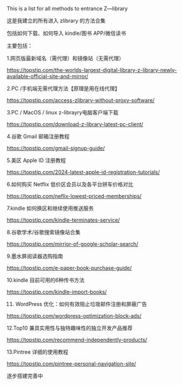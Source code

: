 This is a list for all methods to entrance Z—library

这是我建立的所有进入 zlibrary 的方法合集

包括如何下载、如何导入 kindle/图书 APP/微信读书

主要包括：

1.网页版最新域名（需代理）和镜像站（无需代理）

https://topstip.com/the-worlds-largest-digital-library-z-library-newly-available-official-site-and-mirror/

2.PC /手机端无需代理方法【原理是用在线代理】

https://topstip.com/access-zlibrary-without-proxy-software/

3.PC / MacOS / linux z-librayry电脑客户端下载

https://topstip.com/download-z-library-latest-pc-client/

4.谷歌 Gmail 邮箱注册教程

https://topstip.com/gmail-signup-guide/

5.美区 Apple ID 注册教程

https://topstip.com/2024-latest-apple-id-registration-tutorials/

6.如何购买 Netflix 低价区会员以及各平台拼车价格对比

https://topstip.com/neflix-lowest-priced-memberships/

7.kindle 如何换区和继续使用推送服务

https://topstip.com/kindle-terminates-service/

8.谷歌学术/谷歌搜索镜像站合集

https://topstip.com/mirrior-of-google-scholar-search/

9.墨水屏阅读器选购指南

https://topstip.com/e-paper-book-purchase-guide/

10.kindle 目前可用的6种传书方法

https://topstip.com/kindle-import-books/

11. WordPress 优化：如何有效阻止垃圾邮件注册和屏蔽广告

https://topstip.com/wordpress-optimization-block-ads/

12.Top10 兼具实用性与独特趣味性的独立开发产品推荐

https://topstip.com/recommend-independently-products/

13.Pintree 详细的使用教程

https://topstip.com/pintree-personal-navigation-site/


逐步搭建完善中
